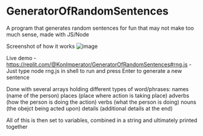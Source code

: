 # GeneratorOfRandomSentences
A program that generates random sentences for fun that may not make too much sense, made with JS/Node

Screenshot of how it works ![image](https://user-images.githubusercontent.com/103381077/202317778-8a80ae2d-d739-462c-b9f9-71401dca5656.png)


Live demo - https://replit.com/@KonImperator/GeneratorOfRandomSentences#rng.js - Just type node rng.js in shell to run and press Enter to generate a new sentence

Done with several arrays holding different types of word/phrases:
names (name of the person)
places (place where action is taking place)
adverbs (how the person is doing the action)
verbs (what the person is doing)
nouns (the obejct being acted upon)
details (additional details at the end)

All of this is then set to variables, combined in a string and ultimately printed together
